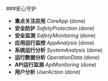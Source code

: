 ###安心守护

* **重点关注应用** _CoreApp_ (done)
* **安全防护** _SafetyProtection_ (done)
* **安全监测** _SafetyMonitoring_ (done)
* **应用运行监控** _AppAnalysis_ (done)
* **系统运行分析** _SystemAnalysis_ (done)
* **运行数据分析** _OperationData_ (done)
* **API运行监测** _ApiMonitoring_ (done)
* **用户分析** _UserAction_ (done)
